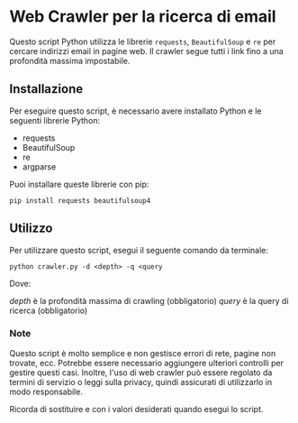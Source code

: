 
# Web Crawler per la ricerca di email

Questo script Python utilizza le librerie `requests`, `BeautifulSoup` e `re` per cercare indirizzi email in pagine web. Il crawler segue tutti i link fino a una profondità massima impostabile.

## Installazione

Per eseguire questo script, è necessario avere installato Python e le seguenti librerie Python:

- requests
- BeautifulSoup
- re
- argparse

Puoi installare queste librerie con pip:

```pip install requests beautifulsoup4```



## Utilizzo

Per utilizzare questo script, esegui il seguente comando da terminale:

```python crawler.py -d <depth> -q <query```


Dove:

*depth* è la profondità massima di crawling (obbligatorio)
*query* è la query di ricerca (obbligatorio)

### Note
Questo script è molto semplice e non gestisce errori di rete, pagine non trovate, ecc. Potrebbe essere necessario aggiungere ulteriori controlli per gestire questi casi. Inoltre, l'uso di web crawler può essere regolato da termini di servizio o leggi sulla privacy, quindi assicurati di utilizzarlo in modo responsabile.


Ricorda di sostituire <depth> e <query> con i valori desiderati quando esegui lo script.

